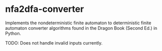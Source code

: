 # nfa2dfa-converter

Implements the nondeterministic finite automaton to deterministic finite automaton converter algorithms found in the Dragon Book (Second Ed.) in Python.

TODO: Does not handle invalid inputs currently.
